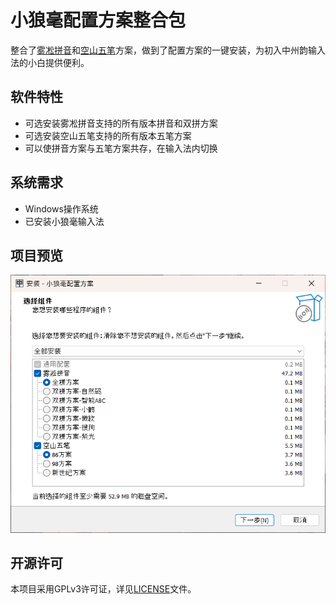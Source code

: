 ﻿# 小狼毫配置方案整合包

整合了[雾凇拼音](https://github.com/iDvel/rime-ice)和[空山五笔](https://github.com/mrshiqiqi/rime-wubi)方案，做到了配置方案的一键安装，为初入中州韵输入法的小白提供便利。

## 软件特性

- 可选安装雾凇拼音支持的所有版本拼音和双拼方案
- 可选安装空山五笔支持的所有版本五笔方案
- 可以使拼音方案与五笔方案共存，在输入法内切换

## 系统需求

- Windows操作系统
- 已安装小狼毫输入法

## 项目预览

![Preview1](Previews/Preview1.png)

## 开源许可

本项目采用GPLv3许可证，详见[LICENSE](LICENSE.md)文件。

